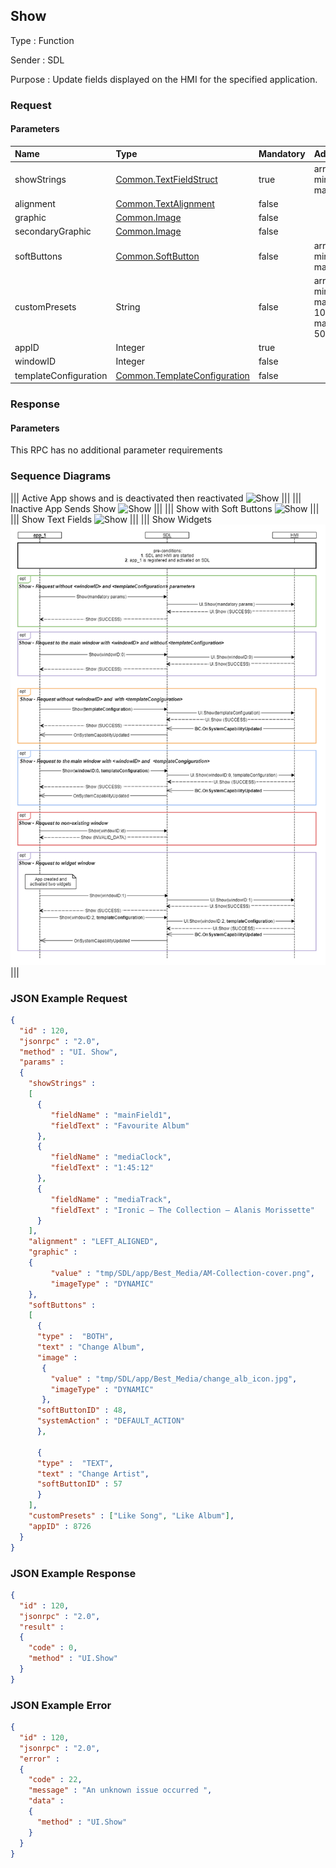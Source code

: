 ## Show

Type
: Function

Sender
: SDL

Purpose
: Update fields displayed on the HMI for the specified application.

### Request

#### Parameters

|Name|Type|Mandatory|Additional|
|:---|:---|:--------|:---------|
|showStrings|[Common.TextFieldStruct](../../common/structs/#textfieldstruct)|true|array: true<br>minsize: 0<br>maxsize: 7|
|alignment|[Common.TextAlignment](../../common/enums/#textalignment)|false||
|graphic|[Common.Image](../../common/structs/#image)|false||
|secondaryGraphic|[Common.Image](../../common/structs/#image)|false||
|softButtons|[Common.SoftButton](../../common/structs/#softbutton)|false|array: true<br>minsize: 0<br>maxsize: 8|
|customPresets|String|false|array: true<br>minsize: 0<br>maxsize: 10<br>maxlength: 500|
|appID|Integer|true||
|windowID|Integer|false||
|templateConfiguration|[Common.TemplateConfiguration](../../common/structs/#templateconfiguration)|false||

### Response

#### Parameters

This RPC has no additional parameter requirements

### Sequence Diagrams
|||
Active App shows and is deactivated then reactivated
![Show](./assets/ShowAppReactivated.png)
|||
|||
Inactive App Sends Show
![Show](./assets/ShowAppInactive.png)
|||
|||
Show with Soft Buttons
![Show](./assets/ShowSoftButtons.png)
|||
|||
Show Text Fields
![Show](./assets/ShowTextFields.png)
|||
|||
Show Widgets
![Show](./assets/ShowWidgets.png)
|||

### JSON Example Request

```json
{
  "id" : 120,
  "jsonrpc" : "2.0",
  "method" : "UI. Show",
  "params" :
  {
    "showStrings" :
    [
      {
         "fieldName" : "mainField1",
         "fieldText" : "Favourite Album"
      },
      {
         "fieldName" : "mediaClock",
         "fieldText" : "1:45:12"
      },
      {
         "fieldName" : "mediaTrack",
         "fieldText" : "Ironic – The Collection – Alanis Morissette"
      }
    ],
    "alignment" : "LEFT_ALIGNED",
    "graphic" :
    {
         "value" : "tmp/SDL/app/Best_Media/AM-Collection-cover.png",
         "imageType" : "DYNAMIC"
    },
    "softButtons" :
    [
      {
      "type" :  "BOTH",
      "text" : "Change Album",
      "image" :
       {
         "value" : "tmp/SDL/app/Best_Media/change_alb_icon.jpg",
         "imageType" : "DYNAMIC"
       },
      "softButtonID" : 48,
      "systemAction" : "DEFAULT_ACTION"
      },

      {
      "type" :  "TEXT",
      "text" : "Change Artist",
      "softButtonID" : 57
      }
    ],
    "customPresets" : ["Like Song", "Like Album"],
    "appID" : 8726
  }
}
```

### JSON Example Response

```json
{
  "id" : 120,
  "jsonrpc" : "2.0",
  "result" :
  {
    "code" : 0,
    "method" : "UI.Show"
  }
}
```

### JSON Example Error

```json
{
  "id" : 120,
  "jsonrpc" : "2.0",
  "error" :
  {
    "code" : 22,
    "message" : "An unknown issue occurred ",
    "data" :
    {
      "method" : "UI.Show"
    }
  }
}
```
